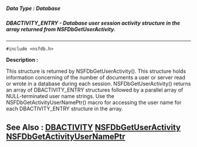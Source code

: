##### Data Type : Database
##### DBACTIVITY_ENTRY - Database user session activity structure in the array returned from NSFDbGetUserActivity.
---
```
#include <nsfdb.h>
```
**Description :**

This structure is returned by NSFDbGetUserActivity().  This structure holds 
information concerning of the number of documents a user or server read or 
wrote in a database during each session.  NSFDbGetUserActivity() returns an 
array of DBACTIVITY_ENTRY structures followed by a parallel array of 
NULL-terminated user name strings.  Use the NSFDbGetActivityUserNamePtr() macro 
for accessing the user name for each DBACTIVITY_ENTRY structure in the array.

**See Also :**
[DBACTIVITY](/reference/Data/DBACTIVITY)
[NSFDbGetUserActivity](/reference/Func/NSFDbGetUserActivity)
[NSFDbGetActivityUserNamePtr](/reference/Func/NSFDbGetActivityUserNamePtr)
---
